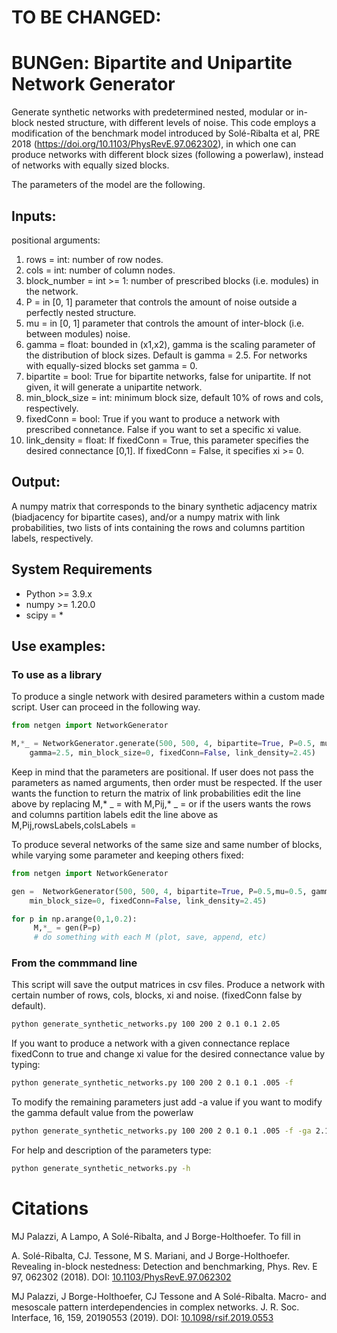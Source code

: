 # TO BE CHANGED:
#  BUNGen: Bipartite and Unipartite Network Generator

Generate synthetic networks with predetermined nested, modular or in-block nested structure, with different levels of noise. This code employs a modification of the benchmark model introduced by Solé-Ribalta et al, PRE 2018 (https://doi.org/10.1103/PhysRevE.97.062302), in which one can produce networks with different block sizes (following a powerlaw), instead of networks with equally sized blocks. 

The parameters of the model are the following.
        
## Inputs:
positional arguments:
1) rows  = int: number of row nodes.
2) cols  = int: number of column nodes.
3) block_number   = int >= 1: number of prescribed blocks (i.e. modules) in the network.
4) P   = in [0, 1] parameter that controls the amount of noise outside a perfectly nested structure.
5) mu  = in [0, 1] parameter that controls the amount of inter-block (i.e. between modules) noise.
6) gamma = float: bounded in (x1,x2), gamma is the scaling parameter of the distribution of block sizes. Default is gamma = 2.5. 
	For networks with equally-sized blocks set gamma = 0.
7) bipartite = bool: True for bipartite networks, false for unipartite. If not given, it will generate a unipartite network.
8) min_block_size = int: minimum block size, default 10% of rows and cols, respectively.
9) fixedConn = bool: True if you want to produce a network with prescribed connetance. False if you want to set a specific xi value.
10) link_density = float: If fixedConn = True, this parameter specifies the desired connectance [0,1]. If fixedConn = False, it specifies xi >= 0.

## Output:
A numpy matrix that corresponds to the binary synthetic adjacency matrix (biadjacency for bipartite cases), and/or a numpy matrix with link probabilities, two lists of ints containing the rows and columns partition labels, respectively.

## System Requirements 	
	
- Python >= 3.9.x
- numpy >= 1.20.0
- scipy = *

## Use examples: 
### To use as a library
To produce a single network with desired parameters within a custom made script. User can proceed in the following way.
```python
from netgen import NetworkGenerator

M,*_ = NetworkGenerator.generate(500, 500, 4, bipartite=True, P=0.5, mu=0.5, 
	gamma=2.5, min_block_size=0, fixedConn=False, link_density=2.45)

```
Keep in mind that the parameters are positional. If user does not pass the parameters as named arguments, then order must be respected. If the user wants the function to return the matrix of link probabilities edit the line above by replacing M,* _ = with M,Pij,* _ =  or if the users wants the rows and columns partition labels edit the line above as M,Pij,rowsLabels,colsLabels = 

To produce several networks of the same size and same number of blocks, while varying some parameter and keeping others fixed:
```python
from netgen import NetworkGenerator

gen =  NetworkGenerator(500, 500, 4, bipartite=True, P=0.5,mu=0.5, gamma=2.5, 
	min_block_size=0, fixedConn=False, link_density=2.45)

for p in np.arange(0,1,0.2):
     M,*_ = gen(P=p)
     # do something with each M (plot, save, append, etc)

```

### From the commmand line
This script will save the output matrices in csv files. Produce a network with certain number of rows, cols, blocks, xi and noise. (fixedConn false by default).
``` sh
python generate_synthetic_networks.py 100 200 2 0.1 0.1 2.05

```
If you want to produce a network with a given connectance replace fixedConn to true and change xi value for the desired connectance value by typing:
``` sh
python generate_synthetic_networks.py 100 200 2 0.1 0.1 .005 -f

```
To modify the remaining parameters just add -a value if you want to modify the gamma default value from the powerlaw
``` sh
python generate_synthetic_networks.py 100 200 2 0.1 0.1 .005 -f -ga 2.1

```

For help and description of the parameters type:
``` sh
python generate_synthetic_networks.py -h

```

# Citations
MJ Palazzi, A Lampo, A Solé-Ribalta, and J Borge-Holthoefer. To fill in

A. Solé-Ribalta, CJ. Tessone, M S. Mariani, and J Borge-Holthoefer. Revealing in-block nestedness: Detection and benchmarking, Phys. Rev. E 97, 062302 (2018). DOI: [10.1103/PhysRevE.97.062302](https://doi.org/10.1103/PhysRevE.97.062302)

MJ Palazzi, J Borge-Holthoefer, CJ Tessone and A Solé-Ribalta. Macro- and mesoscale pattern interdependencies in complex networks. J. R. Soc. Interface, 16, 159, 20190553 (2019). DOI: [10.1098/rsif.2019.0553](https://doi.org/10.1098/rsif.2019.0553)
